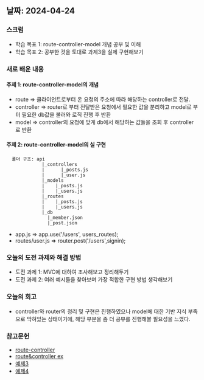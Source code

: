 ## 날짜: 2024-04-24

### 스크럼
- 학습 목표 1: route-controller-model 개념 공부 및 이해
- 학습 목표 2: 공부한 것을 토대로 과제3을 실제 구현해보기

### 새로 배운 내용
#### 주제 1: route-controller-model의 개념
- route => 클라이언트로부터 온 요청의 주소에 따라 해당하는 controller로 전달.
- controller => router로 부터 전달받은 요청에서 필요한 값을 분리하고 model로 부터 필요한 db값을 불러와 로직 진행 후 반환
- model => controller의 요청에 맞게 db에서 해당하는 값들을 조회 후 controller로 반환

#### 주제 2: route-controller-model의 실 구현
  
```
  폴더 구조: api
             |_controllers
             |      |_posts.js
             |      |_user.js
             |_models
             |    |_posts.js
             |    |_users.js
             |_routes
             |    |_posts.js
             |    |_users.js
             |_db
               |_member.json
               |_post.json 
```
- app.js => app.use('/users', users_routes);
- routes/user.js => router.post('/users',signin);
### 오늘의 도전 과제와 해결 방법
- 도전 과제 1: MVC에 대하여 조사해보고 정리해두기
- 도전 과제 2: 여러 예시들을 찾아보며 가장 적합한 구현 방법 생각해보기

### 오늘의 회고
- controller와 router의 정리 및 구현은 진행하였으나 model에 대한 기반 지식 부족으로 막혀있는 상태이기에, 해당 부분을 좀 더 공부를 진행해볼 필요성을 느꼈다.

### 참고문헌
- [route-controller](https://soonsantos.medium.com/nodejs-api-part-5-model-router-controller-structure-c5b13c2660ae)
- [route&controller ex](https://dev.to/ericchapman/nodejs-express-part-5-routes-and-controllers-55d3)
- [예제3](https://velog.io/@ysg81/node.js-%EB%9D%BC%EC%9A%B0%ED%8C%85-%EC%84%A4%EC%A0%95-%EB%B0%8F-Controller%EB%B6%84%EB%A6%AC)
- [예제4](https://velog.io/@neity16/NodeJS-%EB%A1%9C%EC%A7%81-%EB%B6%84%EB%A6%ACroutesmodels-controllers)
